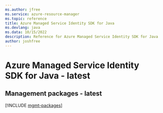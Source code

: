 ```yaml
---
ms.author: jfree
ms.service: azure-resource-manager
ms.topic: reference
title: Azure Managed Service Identity SDK for Java
ms.devlang: java
ms.data: 10/15/2022
description: Reference for Azure Managed Service Identity SDK for Java
author: joshfree
---
```

# Azure Managed Service Identity SDK for Java - latest

## Management packages - latest
[!INCLUDE [mgmt-packages](managed-service-identity-mgmt-index.md)]